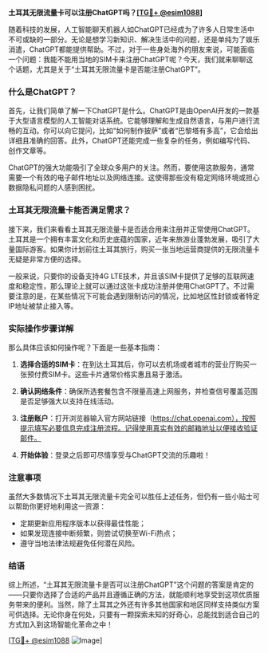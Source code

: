 **土耳其无限流量卡可以注册ChatGPT吗？[[TG💪+ @esim1088](https://t.me/s/esim1088)]**

随着科技的发展，人工智能聊天机器人如ChatGPT已经成为了许多人日常生活中不可或缺的一部分。无论是想学习新知识、解决生活中的问题，还是单纯为了娱乐消遣，ChatGPT都能提供帮助。不过，对于一些身处海外的朋友来说，可能面临一个问题：我能不能用当地的SIM卡来注册ChatGPT呢？今天，我们就来聊聊这个话题，尤其是关于“土耳其无限流量卡是否能注册ChatGPT”。

### 什么是ChatGPT？

首先，让我们简单了解一下ChatGPT是什么。ChatGPT是由OpenAI开发的一款基于大型语言模型的人工智能对话系统。它能够理解和生成自然语言，与用户进行流畅的互动。你可以向它提问，比如“如何制作披萨”或者“巴黎塔有多高”，它会给出详细且准确的回答。此外，ChatGPT还能完成一些复杂的任务，例如编写代码、创作文章等。

ChatGPT的强大功能吸引了全球众多用户的关注。然而，要使用这款服务，通常需要一个有效的电子邮件地址以及网络连接。这使得那些没有稳定网络环境或担心数据隐私问题的人感到困扰。

### 土耳其无限流量卡能否满足需求？

接下来，我们来看看土耳其无限流量卡是否适合用来注册并正常使用ChatGPT。土耳其是一个拥有丰富文化和历史底蕴的国家，近年来旅游业蓬勃发展，吸引了大量国际游客。如果你计划前往土耳其旅行，购买一张当地运营商提供的无限流量卡无疑是非常方便的选择。

一般来说，只要你的设备支持4G LTE技术，并且该SIM卡提供了足够的互联网速度和稳定性，那么理论上就可以通过这张卡成功注册并使用ChatGPT了。不过需要注意的是，在某些情况下可能会遇到限制访问的情况，比如地区性封锁或者特定IP地址被禁止接入等。

### 实际操作步骤详解

那么具体应该如何操作呢？下面是一些基本指南：

1. **选择合适的SIM卡**：在到达土耳其后，你可以去机场或者城市的营业厅购买一张预付费SIM卡。这些卡片通常价格实惠且易于激活。
   
2. **确认网络条件**：确保所选套餐包含不限量高速上网服务，并检查信号覆盖范围是否足够强大以支持在线活动。

3. **注册账户**：打开浏览器输入官方网站链接（https://chat.openai.com），按照提示填写必要信息完成注册流程。记得使用真实有效的邮箱地址以便接收验证邮件。

4. **开始体验**：登录之后即可尽情享受与ChatGPT交流的乐趣啦！

### 注意事项

虽然大多数情况下土耳其无限流量卡完全可以胜任上述任务，但仍有一些小贴士可以帮助你更好地利用这一资源：
- 定期更新应用程序版本以获得最佳性能；
- 如果发现连接中断频繁，则尝试切换至Wi-Fi热点；
- 遵守当地法律法规避免任何潜在风险。

### 结语

综上所述，“土耳其无限流量卡是否可以注册ChatGPT”这个问题的答案是肯定的——只要你选择了合适的产品并且遵循正确的方法，就能顺利地享受到这项优质服务带来的便利。当然，除了土耳其之外还有许多其他国家和地区同样支持类似方案可供选择。无论你身在何处，只要有一颗探索未知的好奇心，总能找到适合自己的方式加入到这场智能化革命之中！

[[TG💪+ @esim1088](https://t.me/s/esim1088) ![Image](https://i.postimg.cc/4NQfJmqS/Snipaste-2025-05-13-00-14-12.png)]